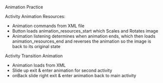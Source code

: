 Animation Practice

Activity Animation Resources:
- Animation commands from XML file
- Button loads animation_resources_start which Scales and Rotates image
- Animation listening determines when animation ends, which then loads animation_resources_end and reverses the animation so the image is back to its original state

Activity Transition Animation
- Animation loads from XML
- Slide up exit & enter animation for second activity
- onBack slide right exit & enter animation back to main activity